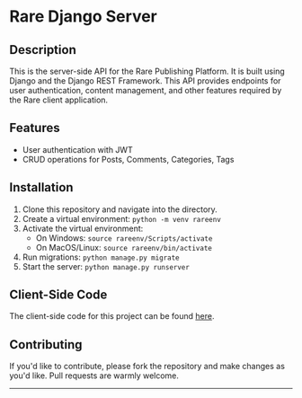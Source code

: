 # Rare Django Server

## Description

This is the server-side API for the Rare Publishing Platform. It is built using Django and the Django REST Framework. This API provides endpoints for user authentication, content management, and other features required by the Rare client application.

## Features

- User authentication with JWT
- CRUD operations for Posts, Comments, Categories, Tags

## Installation

1. Clone this repository and navigate into the directory.
2. Create a virtual environment: `python -m venv rareenv`
3. Activate the virtual environment: 
    - On Windows: `source rareenv/Scripts/activate`
    - On MacOS/Linux: `source rareenv/bin/activate`
4. Run migrations: `python manage.py migrate`
5. Start the server: `python manage.py runserver`

## Client-Side Code

The client-side code for this project can be found [here](https://github.com/NSS-Day-Cohort-64/rare-django-client-init-to-win-it).

## Contributing

If you'd like to contribute, please fork the repository and make changes as you'd like. Pull requests are warmly welcome.


---

